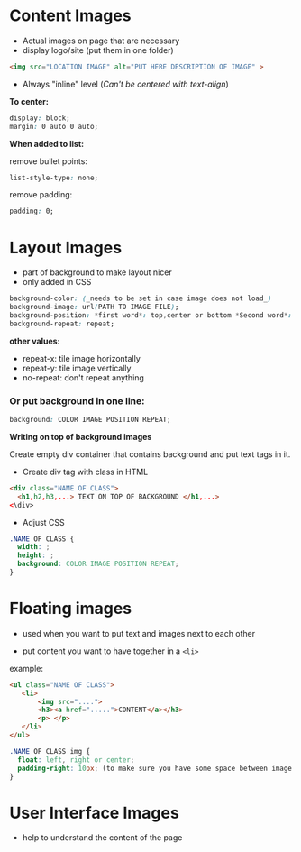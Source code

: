 # Content Images
- Actual images on page that are necessary
- display logo/site
(put them in one folder)

```html
<img src="LOCATION IMAGE" alt="PUT HERE DESCRIPTION OF IMAGE" >
```

* Always "inline" level (_Can't be centered with text-align_)

**To center:**

```css
display: block;
margin: 0 auto 0 auto;
```

**When added to list:**

  remove bullet points: 

```css
list-style-type: none;
```

remove padding: 

```css
padding: 0;
```


# Layout Images  
- part of background to make layout nicer
- only added in CSS

```css
background-color: (_needs to be set in case image does not load_)
background-image: url(PATH TO IMAGE FILE);
background-position: *first word*: top,center or bottom *Second word*: left, center or right;
background-repeat: repeat;
```

**other values:**

- repeat-x: tile image horizontally
- repeat-y: tile image vertically
- no-repeat: don't repeat anything


### Or put background in one line:

```css
background: COLOR IMAGE POSITION REPEAT;
```

**Writing on top of background images**

Create empty div container that contains background and put text tags in it. 

  + Create div tag with class in HTML

```html
<div class="NAME OF CLASS">
  <h1,h2,h3,...> TEXT ON TOP OF BACKGROUND </h1,...>
<\div>
```

  + Adjust CSS

```css
.NAME OF CLASS {
  width: ;
  height: ;
  background: COLOR IMAGE POSITION REPEAT;
}
```


# Floating images
- used when you want to put text and images next to each other

* put content you want to have together in a `<li>`

example: 

```html
<ul class="NAME OF CLASS">
   <li>
       <img src="....">
       <h3><a href=".....">CONTENT</a></h3>
       <p> </p>
   </li>
</ul>
```

```css
.NAME OF CLASS img {
  float: left, right or center;
  padding-right: 10px; (to make sure you have some space between image and text)
}
```

# User Interface Images
- help to understand the content of the page

